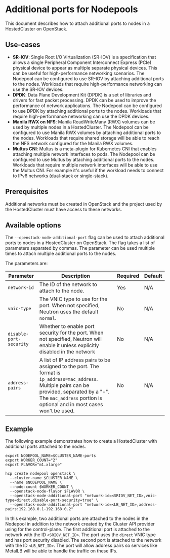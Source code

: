 # Additional ports for Nodepools

This document describes how to attach additional ports to nodes in a HostedCluster on OpenStack.

## Use-cases

- **SR-IOV**: Single Root I/O Virtualization (SR-IOV) is a specification that allows a single Peripheral Component Interconnect Express (PCIe) physical device to appear as multiple separate physical devices. This can be useful for high-performance networking scenarios. The Nodepool can be configured to use SR-IOV by attaching additional ports to the nodes. Workloads that require high-performance networking can use the SR-IOV devices.
- **DPDK**: Data Plane Development Kit (DPDK) is a set of libraries and drivers for fast packet processing. DPDK can be used to improve the performance of network applications. The Nodepool can be configured to use DPDK by attaching additional ports to the nodes. Workloads that require high-performance networking can use the DPDK devices.
- **Manila RWX on NFS**: Manila ReadWriteMany (RWX) volumes can be used by multiple nodes in a HostedCluster. The Nodepool can be configured to use Manila RWX volumes by attaching additional ports to the nodes. Workloads that require shared storage will be able to reach the NFS network configured for the Manila RWX volumes.
- **Multus CNI**: Multus is a meta-plugin for Kubernetes CNI that enables attaching multiple network interfaces to pods. The Nodepool can be configured to use Multus by attaching additional ports to the nodes. Workloads that require multiple network interfaces will be able to use the Multus CNI. For example it's useful if the workload needs to connect to IPv6 networks (dual-stack or single-stack).

## Prerequisites

Additional networks must be created in OpenStack and the project used by the HostedCluster must have access to these networks.

## Available options

The `--openstack-node-additional-port` flag can be used to attach additional ports to nodes in a HostedCluster on OpenStack. The flag takes a list of parameters separated by commas. The parameter can be used multiple times to attach multiple additional ports to the nodes.

The parameters are:

| Parameter       | Description                                                                                          | Required | Default  |
|-----------------|------------------------------------------------------------------------------------------------------|----------|----------|
| `network-id`    | The ID of the network to attach to the node.                                                         | Yes      | N/A      |
| `vnic-type`     | The VNIC type to use for the port. When not specified, Neutron uses the default `normal`.            | No       | N/A      |
| `disable-port-security` | Whether to enable port security for the port. When not specified, Neutron will enable it unless explicitly disabled in the network      | No       | N/A      |
| `address-pairs` | A list of IP address pairs to be assigned to the port. The format is `ip_address=mac_address`. Multiple pairs can be provided, separated by a "-". The `mac_address` portion is optional and in most cases won't be used. | No       | N/A      |

## Example

The following example demonstrates how to create a HostedCluster with additional ports attached to the nodes.

```shell
export NODEPOOL_NAME=$CLUSTER_NAME-ports
export WORKER_COUNT="2"
export FLAVOR="m1.xlarge"

hcp create nodepool openstack \
  --cluster-name $CLUSTER_NAME \
  --name $NODEPOOL_NAME \
  --node-count $WORKER_COUNT \
  --openstack-node-flavor $FLAVOR \
  --openstack-node-additional-port "network-id=<SRIOV_NET_ID>,vnic-type=direct,disable-port-security=true" \
  --openstack-node-additional-port "network-id=<LB_NET_ID>,address-pairs:192.168.0.1-192.168.0.2"
```

In this example, two additional ports are attached to the nodes in the Nodepool in addition to the network created by the Cluster API provider using for the control-plane. The first additional port is attached to the network with the ID `<SRIOV_NET_ID>`. The port uses the `direct` VNIC type and has port security disabled. The second port is attached to the network with the ID `<LB_NET_ID>`. The port will allow address pairs so services like MetalLB will be able to handle
the traffic on these IPs.
